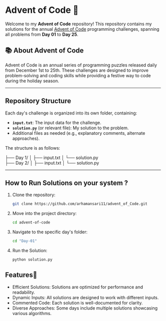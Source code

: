 # Advent of Code 🎄

Welcome to my **Advent of Code** repository! This repository contains my solutions for the annual [Advent of Code](https://adventofcode.com/) programming challenges, spanning all problems from **Day 01** to **Day 25**.

## 📚 About Advent of Code  
Advent of Code is an annual series of programming puzzles released daily from December 1st to 25th. These challenges are designed to improve problem-solving and coding skills while providing a festive way to code during the holiday season.

---

## Repository Structure  
Each day's challenge is organized into its own folder, containing:

- **`input.txt`**: The input data for the challenge.
- **`solution.py`** (or relevant file): My solution to the problem.
- Additional files as needed (e.g., explanatory comments, alternate approaches).

The structure is as follows:

├── Day 1/ │ ├── input.txt │ └── solution.py 
<br/>
├── Day 2/ │ ├── input.txt │ └── solution.py


---

## How to Run Solutions on your system ?
1. Clone the repository:
   ```bash
   git clone https://github.com/arhamansari11/advent_of_Code.git
   
2. Move into the project directory:
   ```bash
   cd advent-of-code
   
3. Navigate to the specific day's folder:
   ```bash
   cd "Day-01"
   
4. Run the Solution:
   ```bash
   python solution.py
   
## Features🌟
- Efficient Solutions: Solutions are optimized for performance and readability.
- Dynamic Inputs: All solutions are designed to work with different inputs.
- Commented Code: Each solution is well-documented for clarity.
- Diverse Approaches: Some days include multiple solutions showcasing various algorithms.

